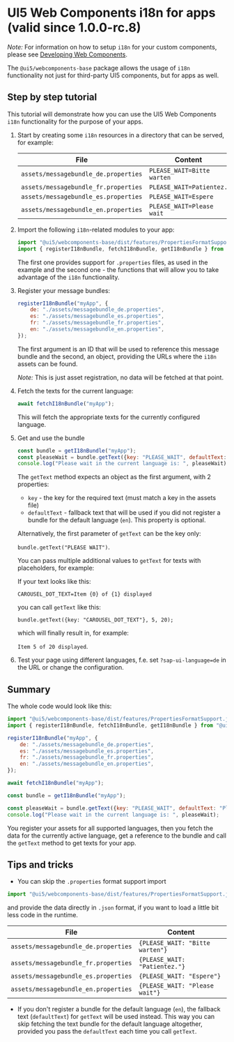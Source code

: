 # UI5 Web Components i18n for apps (valid since 1.0.0-rc.8)

*Note:* For information on how to setup `i18n` for your custom components, please see [Developing Web Components](./dev/Developing%20Web%20Components.md).

The `@ui5/webcomponents-base` package allows the usage of `i18n` functionality not just for third-party UI5 components,
but for apps as well.

## Step by step tutorial

This tutorial will demonstrate how you can use the UI5 Web Components `i18n` functionality for the purpose of your apps.

1. Start by creating some `i18n` resources in a directory that can be served, for example:

	 File    |  Content
	------------ | ---------------------------
	 `assets/messagebundle_de.properties`  | `PLEASE_WAIT=Bitte warten`
	 `assets/messagebundle_fr.properties`  | `PLEASE_WAIT=Patientez.`
	 `assets/messagebundle_es.properties`  | `PLEASE_WAIT=Espere`
	 `assets/messagebundle_en.properties`  | `PLEASE_WAIT=Please wait`


2. Import the following `i18n`-related modules to your app:
	
	```js
	import "@ui5/webcomponents-base/dist/features/PropertiesFormatSupport.js";
	import { registerI18nBundle, fetchI18nBundle, getI18nBundle } from "@ui5/webcomponents-base/dist/i18nBundle.js";
	```

	The first one provides support for `.properties` files, as used in the example and the second one - the functions
	that will allow you to take advantage of the `i18n` functionality.

3. Register your message bundles:

	```js
	registerI18nBundle("myApp", {
        de: "./assets/messagebundle_de.properties",
        es: "./assets/messagebundle_es.properties",
        fr: "./assets/messagebundle_fr.properties",
        en: "./assets/messagebundle_en.properties",
    });
	```
	
	The first argument is an ID that will be used to reference this message bundle and the second, an object,
	providing the URLs where the `i18n` assets can be found.
	
	*Note:* This is just asset registration, no data will be fetched at that point.
	
4. Fetch the texts for the current language:

	```js
	await fetchI18nBundle("myApp");
	```
	
	This will fetch the appropriate texts for the currently configured language.
	
5. Get and use the bundle

	```js
	const bundle = getI18nBundle("myApp");
	const pleaseWait = bundle.getText({key: "PLEASE_WAIT", defaultText: "Please wait (some fallback text)"});
	console.log("Please wait in the current language is: ", pleaseWait);
	```
	
	The `getText` method expects an object as the first argument, with 2 properties:
	 - `key` - the key for the required text (must match a key in the assets file)
	 - `defaultText` - fallback text that will be used if you did not register a bundle for the default language (`en`).
	This property is optional.
	
	Alternatively, the first parameter of `getText` can be the key only:
	
	`bundle.getText("PLEASE WAIT")`.
	
	You can pass multiple additional values to `getText` for texts with placeholders, for example:
	
	If your text looks like this:
	
	`CAROUSEL_DOT_TEXT=Item {0} of {1} displayed`
	
	you can call `getText` like this:
	
	`bundle.getText({key: "CAROUSEL_DOT_TEXT"}, 5, 20);`
	
	which will finally result in, for example:
	
	`Item 5 of 20 displayed`. 

6. Test your page using different languages, f.e. set `?sap-ui-language=de` in the URL or change the configuration.	
		
## Summary

The whole code would look like this:

```js
import "@ui5/webcomponents-base/dist/features/PropertiesFormatSupport.js";
import { registerI18nBundle, fetchI18nBundle, getI18nBundle } from "@ui5/webcomponents-base/dist/i18nBundle.js";

registerI18nBundle("myApp", {
	de: "./assets/messagebundle_de.properties",
	es: "./assets/messagebundle_es.properties",
	fr: "./assets/messagebundle_fr.properties",
	en: "./assets/messagebundle_en.properties",
});

await fetchI18nBundle("myApp");

const bundle = getI18nBundle("myApp");

const pleaseWait = bundle.getText({key: "PLEASE_WAIT", defaultText: "Please wait (fallback)"});
console.log("Please wait in the current language is: ", pleaseWait);
```		

You register your assets for all supported languages, then you fetch the data for the currently active language,
get a reference to the bundle and call the `getText` method to get texts for your app.

## Tips and tricks

 - You can skip the `.properties` format support import

 ```js
 import "@ui5/webcomponents-base/dist/features/PropertiesFormatSupport.js";
 ```
 and provide the data directly in `.json` format, if you want to load a little bit less code in the runtime.
 
 
File    |  Content
------------ | ---------------------------
`assets/messagebundle_de.properties`  | `{PLEASE_WAIT: "Bitte warten"}`
`assets/messagebundle_fr.properties`  | `{PLEASE_WAIT: "Patientez."}`
`assets/messagebundle_es.properties`  | `{PLEASE_WAIT: "Espere"}`
`assets/messagebundle_en.properties`  | `{PLEASE_WAIT: "Please wait"}`
 	

 - If you don't register a bundle for the default language (`en`), the fallback text (`defaultText`) for `getText` will be used instead.
   This way you can skip fetching the text bundle for the default language altogether, provided you pass the `defaultText`
   each time you call `getText`.
